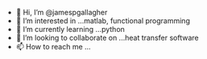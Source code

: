 - 👋 Hi, I’m @jamespgallagher
- 👀 I’m interested in ...matlab, functional programming
- 🌱 I’m currently learning ...python
- 💞️ I’m looking to collaborate on ...heat transfer software
- 📫 How to reach me ...

<!---
jamespgallagher/jamespgallagher is a ✨ special ✨ repository because its `README.md` (this file) appears on your GitHub profile.
You can click the Preview link to take a look at your changes.
--->

